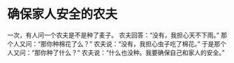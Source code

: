 # 确保家人安全的农夫
  一次，有人问一个农夫是不是种了麦子。
 农夫回答：“没有，我担心天不下雨。”
 那个人又问：“那你种棉花了么？”
 农夫说：“没有，我担心虫子吃了棉花。”
 于是那个人又问：“那你种了什么？”
 农夫说：“什么也没种。我要确保自己和家人的安全。”
  